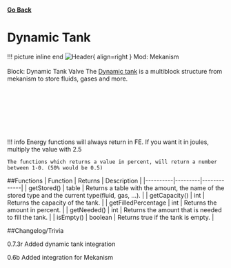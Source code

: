 <h4><a href="../">Go Back</a></h4>

# Dynamic Tank

!!! picture inline end
    ![Header](https://intelligence-modding.de/wp-content/uploads/2021/10/mekanism_dynamic_valve.png){ align=right }
    Mod: Mekanism <br><br/>
    Block: Dynamic Tank Valve
The [Dynamic tank](https://wiki.aidancbrady.com/wiki/Dynamic_Tank) is a multiblock structure from mekanism to store fluids, gases and more.

<br><br/>
<br><br/>
<br><br/>

!!! info
    Energy functions will always return in FE. If you want it in joules, multiply the value with 2.5

    The functions which returns a value in percent, will return a number between 1-0. (50% would be 0.5)

##Functions
| Function | Returns | Description |
|----------|---------|-------------|
| getStored() | table | Returns a table with the amount, the name of the stored type and the current type(fluid, gas, ...). |
| getCapacity() | int | Returns the capacity of the tank. |
| getFilledPercentage | int | Returns the amount in percent. |
| getNeeded() | int | Returns the amount that is needed to fill the tank. |
| isEmpty() | boolean | Returns true if the tank is empty. |


##Changelog/Trivia

0.7.3r
Added dynamic tank integration

0.6b
Added integration for Mekanism
